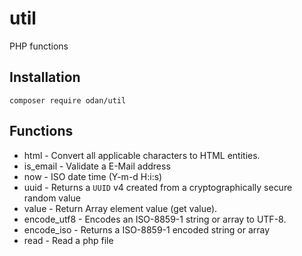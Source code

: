 # util

PHP functions

## Installation

```
composer require odan/util
```

## Functions

* html -  Convert all applicable characters to HTML entities.
* is_email - Validate a E-Mail address
* now - ISO date time (Y-m-d H:i:s)
* uuid - Returns a `UUID` v4 created from a cryptographically secure random value
* value - Return Array element value (get value).
* encode_utf8 - Encodes an ISO-8859-1 string or array to UTF-8.
* encode_iso - Returns a ISO-8859-1 encoded string or array
* read - Read a php file
